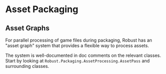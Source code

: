 # Asset Packaging

## Asset Graphs

For parallel processing of game files during packaging, Robust has an "asset graph" system that provides a flexible way to process assets. 

The system is well-documented in doc comments on the relevant classes. Start by looking at `Robust.Packaging.AssetProcessing.AssetPass` and surrounding classes.
